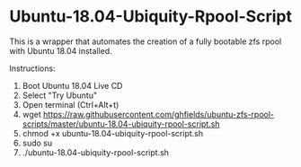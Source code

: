 # Ubuntu-18.04-Ubiquity-Rpool-Script
This is a wrapper that automates the creation of a fully bootable zfs rpool with Ubuntu 18.04 installed.

Instructions:
1) Boot Ubuntu 18.04 Live CD
2) Select "Try Ubuntu"
3) Open terminal (Ctrl+Alt+t)
4) wget https://raw.githubusercontent.com/ghfields/ubuntu-zfs-rpool-scripts/master/ubuntu-18.04-ubiquity-rpool-script.sh
5) chmod +x ubuntu-18.04-ubiquity-rpool-script.sh
6) sudo su
7) ./ubuntu-18.04-ubiquity-rpool-script.sh
